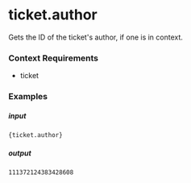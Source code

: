 # ticket.author 
		
Gets the ID of the ticket's author, if one is in context.

### Context Requirements

* ticket


### Examples

##### input
```{ticket.author}```

##### output
```111372124383428608```
